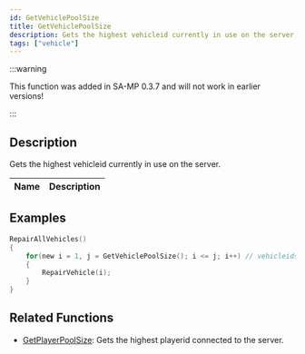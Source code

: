 ```yaml
---
id: GetVehiclePoolSize
title: GetVehiclePoolSize
description: Gets the highest vehicleid currently in use on the server.
tags: ["vehicle"]
---
```


:::warning

This function was added in SA-MP 0.3.7 and will not work in earlier versions!

:::

## Description

Gets the highest vehicleid currently in use on the server.

| Name | Description |
| ---- | ----------- |


## Examples

```c
RepairAllVehicles()
{
    for(new i = 1, j = GetVehiclePoolSize(); i <= j; i++) // vehicleids start at 1
    {
        RepairVehicle(i);
    }
}
```

## Related Functions

- [GetPlayerPoolSize](GetPlayerPoolSize.md): Gets the highest playerid connected to the server.
